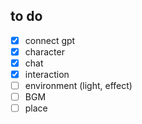 ## to do
- [x] connect gpt
- [x] character
- [x] chat
- [x] interaction
- [ ] environment (light, effect)
- [ ] BGM
- [ ] place
